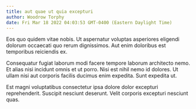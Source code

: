 ```yaml
---
title: aut quae ut quia excepturi
author: Woodrow Torphy
date: Fri Mar 18 2022 04:03:53 GMT-0400 (Eastern Daylight Time)
---
```

Eos quo quidem vitae nobis. Ut aspernatur voluptas asperiores eligendi dolorum occaecati quo rerum dignissimos. Aut enim doloribus est temporibus reiciendis ex.

 Consequatur fugiat laborum modi facere tempore laborum architecto nemo. Et alias nisi incidunt omnis et ut porro. Nisi est nihil nemo id dolores. Ut ullam nisi aut corporis facilis ducimus enim expedita. Sunt expedita ut.

 Est magni voluptatibus consectetur ipsa dolore dolor excepturi reprehenderit. Suscipit nesciunt deserunt. Velit corporis excepturi nesciunt quas.